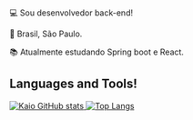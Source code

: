 :computer: Sou desenvolvedor back-end!

:house_with_garden: Brasil, São Paulo.

:books: Atualmente estudando Spring boot e React.

## Languages and Tools!
[![Kaio GitHub stats](https://github-readme-stats.vercel.app/api?username=KaioFAnjos&show_icons=true&theme=radical)
![Top Langs](https://github-readme-stats.vercel.app/api/top-langs/?username=KaioFAnjos&layout=compact)](https://https://github.com/KaioFAnjos/github-readme-stats)

